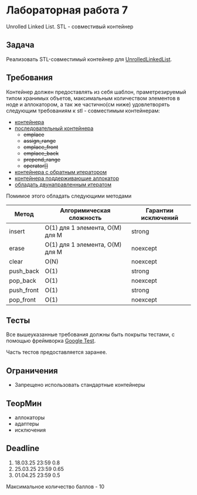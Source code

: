 # Лабораторная работа 7

Unrolled Linked List. STL - совместивый контейнер

## Задача

Реализовать STL-совместимый контейнер для [UnrolledLinkedList](https://en.wikipedia.org/wiki/Unrolled_linked_list).

## Требования

Контейнер должен предоставлять из себя шаблон, праметрезируемый типом хранимых объетов, максимальным количеством элементов в ноде и аллокатором, а так же частично(см ниже) удовлетворять следующим требованиям к stl - совместимым контейнерам:

  - [контейнера](https://en.cppreference.com/w/cpp/named_req/Container)
  - [последовательный контейнера](https://en.cppreference.com/w/cpp/named_req/SequenceContainer)
     - ~~emplace~~
     - ~~assign_range~~
     - ~~emplace_front~~
     - ~~emplace_back~~
     - ~~prepend_range~~
     - ~~operator[]~~
  - [контейнера с обратным итератором](https://en.cppreference.com/w/cpp/named_req/ReversibleContainer)
  - [контейнера поддерживающие аллокатор](https://en.cppreference.com/w/cpp/named_req/AllocatorAwareContainer)
  - [oбладать двунаправленным итератом](https://en.cppreference.com/w/cpp/named_req/BidirectionalIterator)


Помимое этого обладать следующими методами 

| Метод     |  Алгоримическая сложность        | Гарантии исключений |
| --------  | -------                          | -------             |
| insert    |  O(1) для 1 элемента, O(M) для M |  strong             |
| erase     |  O(1) для 1 элемента, O(M) для M |  noexcept           |
| clear     |  O(N)                            |  noexcept           |
| push_back |  O(1)                            |  strong             |
| pop_back  |  O(1)                            |  noexcept           |
| push_front|  O(1)                            |  strong             |
| pop_front |  O(1)                            |  noexcept           |


## Тесты

Все вышеуказанные требования должны быть покрыты тестами, с помощью фреймворка [Google Test](http://google.github.io/googletest).

Часть тестов предоставляется заранее. 

## Ограничения

- Запрещено использовать стандартные контейнеры

## ТеорМин

* аллокаторы
* адаптеры
* исключения

## Deadline

1. 18.03.25 23:59 0.8 
2. 25.03.25 23:59 0.65
3. 01.04.25 23:59 0.5

Максимальное количество баллов - 10
